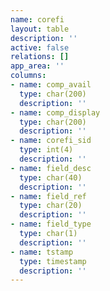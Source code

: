 ```yaml
---
name: corefi
layout: table
description: ''
active: false
relations: []
app_area: ''
columns:
- name: comp_avail
  type: char(200)
  description: ''
- name: comp_display
  type: char(200)
  description: ''
- name: corefi_sid
  type: int(4)
  description: ''
- name: field_desc
  type: char(40)
  description: ''
- name: field_ref
  type: char(20)
  description: ''
- name: field_type
  type: char(1)
  description: ''
- name: tstamp
  type: timestamp
  description: ''
---
```


